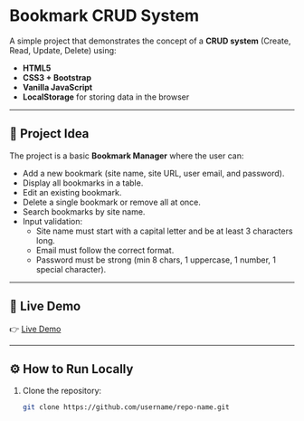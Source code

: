 # Bookmark CRUD System

A simple project that demonstrates the concept of a **CRUD system** (Create, Read, Update, Delete) using:

- **HTML5**
- **CSS3 + Bootstrap**
- **Vanilla JavaScript**
- **LocalStorage** for storing data in the browser

---

## 📌 Project Idea
The project is a basic **Bookmark Manager** where the user can:

- Add a new bookmark (site name, site URL, user email, and password).
- Display all bookmarks in a table.
- Edit an existing bookmark.
- Delete a single bookmark or remove all at once.
- Search bookmarks by site name.
- Input validation:
  - Site name must start with a capital letter and be at least 3 characters long.
  - Email must follow the correct format.
  - Password must be strong (min 8 chars, 1 uppercase, 1 number, 1 special character).

---

## 🚀 Live Demo
👉 [Live Demo]((https://shahdadawi.github.io/BookMark/))

---

## ⚙️ How to Run Locally
1. Clone the repository:
   ```bash
   git clone https://github.com/username/repo-name.git
